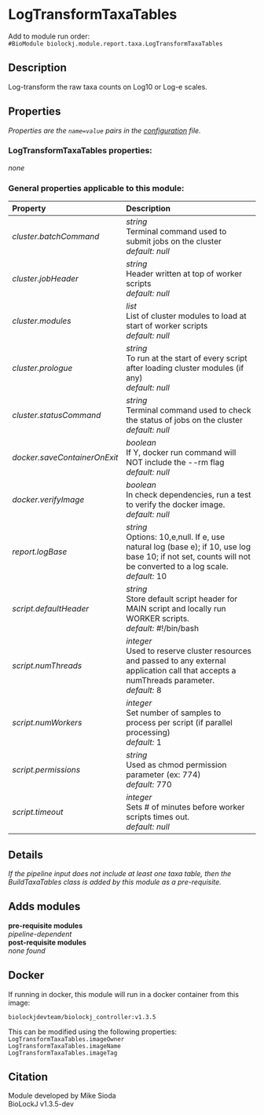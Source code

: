 # LogTransformTaxaTables
Add to module run order:                    
`#BioModule biolockj.module.report.taxa.LogTransformTaxaTables`

## Description 
Log-transform the raw taxa counts on Log10 or Log-e scales.

## Properties 
*Properties are the `name=value` pairs in the [configuration](../../../Configuration#properties) file.*                   

### LogTransformTaxaTables properties: 
*none*

### General properties applicable to this module: 
| Property| Description |
| :--- | :--- |
| *cluster.batchCommand* | _string_ <br>Terminal command used to submit jobs on the cluster<br>*default:*  *null* |
| *cluster.jobHeader* | _string_ <br>Header written at top of worker scripts<br>*default:*  *null* |
| *cluster.modules* | _list_ <br>List of cluster modules to load at start of worker scripts<br>*default:*  *null* |
| *cluster.prologue* | _string_ <br>To run at the start of every script after loading cluster modules (if any)<br>*default:*  *null* |
| *cluster.statusCommand* | _string_ <br>Terminal command used to check the status of jobs on the cluster<br>*default:*  *null* |
| *docker.saveContainerOnExit* | _boolean_ <br>If Y, docker run command will NOT include the --rm flag<br>*default:*  *null* |
| *docker.verifyImage* | _boolean_ <br>In check dependencies, run a test to verify the docker image.<br>*default:*  *null* |
| *report.logBase* | _string_ <br>Options: 10,e,null. If e, use natural log (base e); if 10, use log base 10; if not set, counts will not be converted to a log scale.<br>*default:*  10 |
| *script.defaultHeader* | _string_ <br>Store default script header for MAIN script and locally run WORKER scripts.<br>*default:*  #!/bin/bash |
| *script.numThreads* | _integer_ <br>Used to reserve cluster resources and passed to any external application call that accepts a numThreads parameter.<br>*default:*  8 |
| *script.numWorkers* | _integer_ <br>Set number of samples to process per script (if parallel processing)<br>*default:*  1 |
| *script.permissions* | _string_ <br>Used as chmod permission parameter (ex: 774)<br>*default:*  770 |
| *script.timeout* | _integer_ <br>Sets # of minutes before worker scripts times out.<br>*default:*  *null* |

## Details 
*If the pipeline input does not include at least one taxa table, then the BuildTaxaTables class is added by this module as a pre-requisite.*


## Adds modules 
**pre-requisite modules**                    
*pipeline-dependent*                   
**post-requisite modules**                    
*none found*                   

## Docker 
If running in docker, this module will run in a docker container from this image:<br>
```
biolockjdevteam/biolockj_controller:v1.3.5
```
This can be modified using the following properties:<br>
`LogTransformTaxaTables.imageOwner`<br>
`LogTransformTaxaTables.imageName`<br>
`LogTransformTaxaTables.imageTag`<br>

## Citation 
Module developed by Mike Sioda                   
BioLockJ v1.3.5-dev

